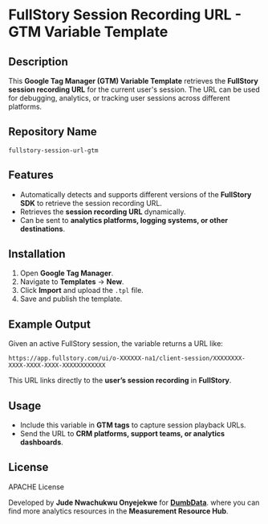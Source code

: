 # FullStory Session Recording URL - GTM Variable Template

## Description
This **Google Tag Manager (GTM) Variable Template** retrieves the **FullStory session recording URL** for the current user's session. The URL can be used for debugging, analytics, or tracking user sessions across different platforms.

## Repository Name
`fullstory-session-url-gtm`

## Features
- Automatically detects and supports different versions of the **FullStory SDK** to retrieve the session recording URL.
- Retrieves the **session recording URL** dynamically.
- Can be sent to **analytics platforms, logging systems, or other destinations**.

## Installation
1. Open **Google Tag Manager**.
2. Navigate to **Templates** → **New**.
3. Click **Import** and upload the `.tpl` file.
4. Save and publish the template.

## Example Output
Given an active FullStory session, the variable returns a URL like:
```
https://app.fullstory.com/ui/o-XXXXXX-na1/client-session/XXXXXXXX-XXXX-XXXX-XXXX-XXXXXXXXXXXX
```
This URL links directly to the **user’s session recording** in **FullStory**.

## Usage
- Include this variable in **GTM tags** to capture session playback URLs.
- Send the URL to **CRM platforms, support teams, or analytics dashboards**.

## License
APACHE License

Developed by **Jude Nwachukwu Onyejekwe** for [**DumbData**](https://dumbdata.co/). where you can find more analytics resources in the **Measurement Resource Hub**.
